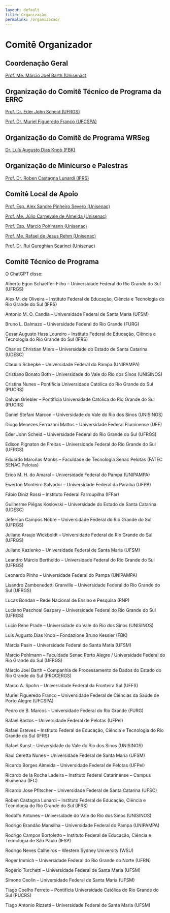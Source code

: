 ```yaml
---
layout: default
title: Organização
permalink: /organizacao/
---
```


# Comitê Organizador

## Coordenação Geral
[Prof. Me. Márcio Joel Barth (Unisenac)](http://lattes.cnpq.br/8544832945879725)

## Organização do Comitê Técnico de Programa da ERRC
[Prof. Dr. Eder John Scheid (UFRGS)](http://lattes.cnpq.br/0929533612240305)

[Prof. Dr. Muriel Figueredo Franco (UFCSPA)](http://lattes.cnpq.br/5417317635081894)

## Organização do Comitê de Programa WRSeg
[Dr. Luís Augusto Dias Knob (FBK)](http://lattes.cnpq.br/8162746583826778)

## Organização de Minicurso e Palestras
[Prof. Dr. Roben Castagna Lunardi (IFRS)](http://lattes.cnpq.br/1243090119249735)

## Comitê Local de Apoio
[Prof. Esp. Alex Sandre Pinheiro Severo (Unisenac)](http://lattes.cnpq.br/2117475259931758)

[Prof. Me. Júlio Carnevale de Almeida (Unisenac)](http://lattes.cnpq.br/8542812524371231)

[Prof. Esp. Marcio Pohlmann (Unisenac)](http://lattes.cnpq.br/5452352244878049)

[Prof. Me. Rafael de Jesus Rehm (Unisenac)](http://lattes.cnpq.br/6779144395027787)

[Prof. Dr. Rui Gureghian Scarinci (Unisenac)](http://lattes.cnpq.br/7806407765687364)

## Comitê Técnico de Programa 

O ChatGPT disse:

Alberto Egon Schaeffer-Filho – Universidade Federal do Rio Grande do Sul (UFRGS)

Alex M. de Oliveira – Instituto Federal de Educação, Ciência e Tecnologia do Rio Grande do Sul (IFRS)

Antonio M. O. Candia – Universidade Federal de Santa Maria (UFSM)

Bruno L. Dalmazo – Universidade Federal do Rio Grande (FURG)

Cesar Augusto Hass Loureiro – Instituto Federal de Educação, Ciência e Tecnologia do Rio Grande do Sul (IFRS)

Charles Christian Miers – Universidade do Estado de Santa Catarina (UDESC)

Claudio Schepke – Universidade Federal do Pampa (UNIPAMPA)

Cristiano Bonato Both – Universidade do Vale do Rio dos Sinos (UNISINOS)

Cristina Nunes – Pontifícia Universidade Católica do Rio Grande do Sul (PUCRS)

Dalvan Griebler – Pontifícia Universidade Católica do Rio Grande do Sul (PUCRS)

Daniel Stefani Marcon – Universidade do Vale do Rio dos Sinos (UNISINOS)

Diogo Menezes Ferrazani Mattos – Universidade Federal Fluminense (UFF)

Eder John Scheid – Universidade Federal do Rio Grande do Sul (UFRGS)

Edison Pignaton de Freitas – Universidade Federal do Rio Grande do Sul (UFRGS)

Eduardo Maroñas Monks – Faculdade de Tecnologia Senac Pelotas (FATEC SENAC Pelotas)

Erico M. H. do Amaral – Universidade Federal do Pampa (UNIPAMPA)

Ewerton Monteiro Salvador – Universidade Federal da Paraíba (UFPB)

Fábio Diniz Rossi – Instituto Federal Farroupilha (IFFar)

Guilherme Piêgas Koslovski – Universidade do Estado de Santa Catarina (UDESC)

Jeferson Campos Nobre – Universidade Federal do Rio Grande do Sul (UFRGS)

Juliano Araujo Wickboldt – Universidade Federal do Rio Grande do Sul (UFRGS)

Juliano Kazienko – Universidade Federal de Santa Maria (UFSM)

Leandro Márcio Bertholdo – Universidade Federal do Rio Grande do Sul (UFRGS)

Leonardo Pinho – Universidade Federal do Pampa (UNIPAMPA)

Lisandro Zambenedetti Granville – Universidade Federal do Rio Grande do Sul (UFRGS)

Lucas Bondan – Rede Nacional de Ensino e Pesquisa (RNP)

Luciano Paschoal Gaspary – Universidade Federal do Rio Grande do Sul (UFRGS)

Lucio Rene Prade – Universidade do Vale do Rio dos Sinos (UNISINOS)

Luis Augusto Dias Knob – Fondazione Bruno Kessler (FBK)

Marcia Pasin – Universidade Federal de Santa Maria (UFSM)

Marcio Pohlmann – Faculdade Senac Porto Alegre / Universidade Federal do Rio Grande do Sul (UFRGS)

Márcio Joel Barth – Companhia de Processamento de Dados do Estado do Rio Grande do Sul (PROCERGS)

Marco A. Spohn – Universidade Federal da Fronteira Sul (UFFS)

Muriel Figueredo Franco – Universidade Federal de Ciências da Saúde de Porto Alegre (UFCSPA)

Pedro de B. Marcos – Universidade Federal do Rio Grande (FURG)

Rafael Bastos – Universidade Federal de Pelotas (UFPel)

Rafael Esteves – Instituto Federal de Educação, Ciência e Tecnologia do Rio Grande do Sul (IFRS)

Rafael Kunst – Universidade do Vale do Rio dos Sinos (UNISINOS)

Raul Ceretta Nunes – Universidade Federal de Santa Maria (UFSM)

Ricardo Borges Almeida – Universidade Federal de Pelotas (UFPel)

Ricardo de la Rocha Ladeira – Instituto Federal Catarinense – Campus Blumenau (IFC)

Ricardo Jose Pfitscher – Universidade Federal de Santa Catarina (UFSC)

Roben Castagna Lunardi – Instituto Federal de Educação, Ciência e Tecnologia do Rio Grande do Sul (IFRS)

Rodolfo Antunes – Universidade do Vale do Rio dos Sinos (UNISINOS)

Rodrigo Brandão Mansilha – Universidade Federal do Pampa (UNIPAMPA)

Rodrigo Campos Bortoletto – Instituto Federal de Educação, Ciência e Tecnologia de São Paulo (IFSP)

Rodrigo Neves Calheiros – Western Sydney University (WSU)

Roger Immich – Universidade Federal do Rio Grande do Norte (UFRN)

Rogério Turchetti – Universidade Federal de Santa Maria (UFSM)

Simone Ceolin – Universidade Federal de Santa Maria (UFSM)

Tiago Coelho Ferreto – Pontifícia Universidade Católica do Rio Grande do Sul (PUCRS)

Tiago Antonio Rizzetti – Universidade Federal de Santa Maria (UFSM)
